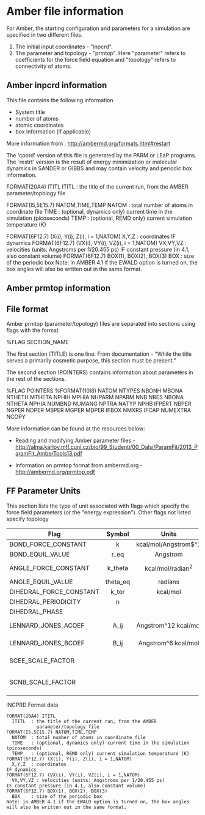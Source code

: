 # Amber file information

For Amber, the starting configuration and parameters for a simulation are specified in two different files.

1. The initial input coordinates - "inpcrd".
2. The parameter and topology - "prmtop".
Here "parameter" refers to coefficients for the force field equation and "topology" refers to connectivity 
of atoms.

## Amber inpcrd information

This file contains the following information
* System title
* number of atoms
* atomic coordinates
* box information (if applicable)

More information from : http://ambermd.org/formats.html#restart

The 'coord' version of this file is generated by the PARM or LEaP programs. 
The `restrt' version is the result of energy minimization or molecular dynamics in SANDER or GIBBS and 
may contain velocity and periodic box information.

FORMAT(20A4) ITITL
  ITITL  : the title of the current run, from the AMBER
           parameter/topology file

FORMAT(I5,5E15.7) NATOM,TIME,TEMP
  NATOM  : total number of atoms in coordinate file
  TIME   : (optional, dynamics only) current time in the simulation (picoseconds)
  TEMP   : (optional, REMD only) current simulation temperature (K)

FORMAT(6F12.7) (X(i), Y(i), Z(i), i = 1,NATOM)
  X,Y,Z  : coordinates
IF dynamics
FORMAT(6F12.7) (VX(i), VY(i), VZ(i), i = 1,NATOM)
  VX,VY,VZ : velocities (units: Angstroms per 1/20.455 ps)
IF constant pressure (in 4.1, also constant volume)
FORMAT(6F12.7) BOX(1), BOX(2), BOX(3)
  BOX    : size of the periodic box
Note: in AMBER 4.1 if the EWALD option is turned on, the box angles will also be written out in the same format.


## Amber prmtop information

## File format
Amber prmtop (parameter/topology) files are separated into sections using flags with the format

%FLAG SECTION_NAME

The first section (TITLE) is one line.  From documentation - "While the title serves a primarily cosmetic 
purpose, this section must be present."

The second section (POINTERS) contains information about parameters in the rest of the sections.

%FLAG POINTERS
%FORMAT(10I8)
NATOM  NTYPES NBONH  MBONA  NTHETH MTHETA NPHIH  MPHIA  NHPARM NPARM
NNB    NRES   NBONA  NTHETA NPHIA  NUMBND NUMANG NPTRA  NATYP  NPHB
IFPERT NBPER  NGPER  NDPER  MBPER  MGPER  MDPER  IFBOX  NMXRS  IFCAP
NUMEXTRA NCOPY

More information can be found at the resources below:

* Reading and modifying Amber parameter files - http://alma.karlov.mff.cuni.cz/bio/99_Studenti/00_Dalsi/ParamFit/2013_ParamFit_AmberTools13.pdf

* Information on prmtop format from ambermd.org - http://ambermd.org/prmtop.pdf


## FF Parameter Units

This section lists the type of unit associated with flags which specify the force
field parameters (or the "energy expression"). Other flags not listed specify topology

Flag                     | Symbol            | Units                   | Special notes
 -----------------       | :--------: | :---------------------: | :-----------
 BOND_FORCE_CONSTANT     | k          | kcal/mol/Angstrom$^2    | (1/2)k(r-r_eq)
 BOND_EQUIL_VALUE        | r_eq       | Angstrom                | (1/2)k(r-r_eq)
 ANGLE_FORCE_CONSTANT    | k_theta    | kcal/mol/radian$^2$     | (1/2)k_theta(theta-theta_eq)
 ANGLE_EQUIL_VALUE       | theta_eq   | radians                 |
 DIHEDRAL_FORCE_CONSTANT | k_tor      | kcal/mol                |
 DIHEDRAL_PERIODICITY    | n          |                         |
 DIHEDRAL_PHASE          |            |                         |
 LENNARD_JONES_ACOEF     | A_ij       | Angstrom^12 kcal/mol    | Used in prmtop file only
 LENNARD_JONES_BCOEF     | B_ij       | Angstrom^6 kcal/mol     | Used in prmtop file only
 SCEE_SCALE_FACTOR       |            |                         | Scaling factor for 1-4 electrostatics
 SCNB_SCALE_FACTOR       |            |                         | Scaling factor for 1-4 onbonded interactions


INCPRD Format data
```
FORMAT(20A4) ITITL
  ITITL  : the title of the current run, from the AMBER
           parameter/topology file
FORMAT(I5,5E15.7) NATOM,TIME,TEMP
  NATOM  : total number of atoms in coordinate file
  TIME   : (optional, dynamics only) current time in the simulation (picoseconds)
  TEMP   : (optional, REMD only) current simulation temperature (K)
FORMAT(6F12.7) (X(i), Y(i), Z(i), i = 1,NATOM)
  X,Y,Z  : coordinates
IF dynamics
FORMAT(6F12.7) (VX(i), VY(i), VZ(i), i = 1,NATOM)
  VX,VY,VZ : velocities (units: Angstroms per 1/20.455 ps)
IF constant pressure (in 4.1, also constant volume)
FORMAT(6F12.7) BOX(1), BOX(2), BOX(3)
  BOX    : size of the periodic box
Note: in AMBER 4.1 if the EWALD option is turned on, the box angles will also be written out in the same format.
```
